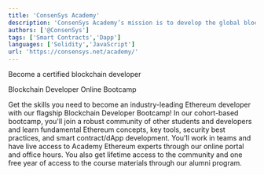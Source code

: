 ```yaml
---
title: 'ConsenSys Academy'
description: 'ConsenSys Academy’s mission is to develop the global blockchain ecosystem by bridging the Ethereum knowledge gap, and revolutionizing education through blockchain technology.'
authors: ['@ConsenSys']
tags: ['Smart Contracts','Dapp']
languages: ['Solidity','JavaScript']
url: 'https://consensys.net/academy/'
---
```


Become a certified blockchain developer

Blockchain Developer Online Bootcamp

Get the skills you need to become an industry-leading Ethereum developer with our flagship Blockchain Developer Bootcamp! In our cohort-based bootcamp, you'll join a robust community of other students and developers and learn fundamental Ethereum concepts, key tools, security best practices, and smart contract/dApp development. You'll work in teams and have live access to Academy Ethereum experts through our online portal and office hours. You also get lifetime access to the community and one free year of access to the course materials through our alumni program.